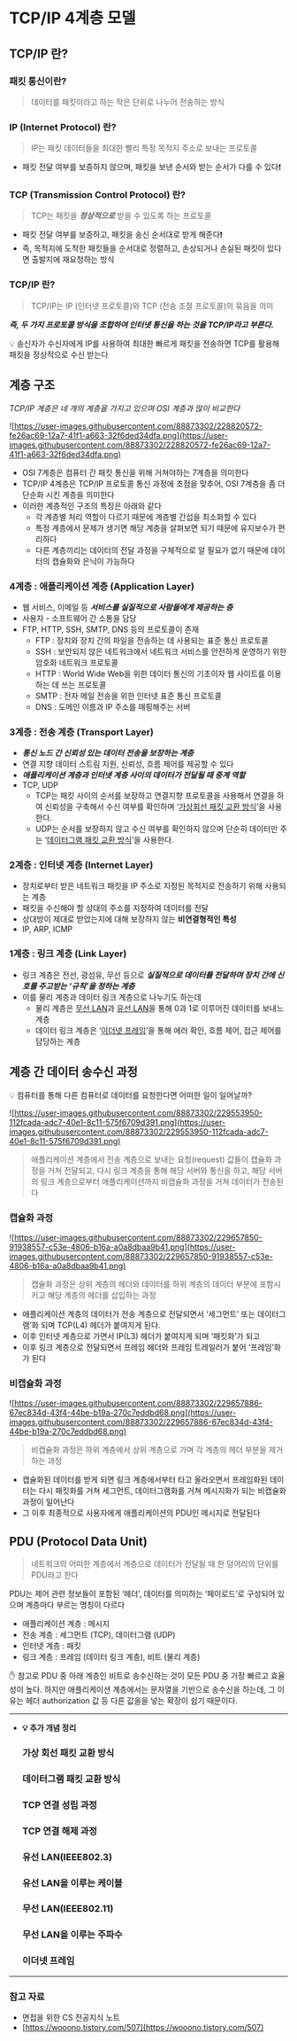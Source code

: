 # TCP/IP 4계층 모델

## TCP/IP 란?

### 패킷 통신이란?

> 데이터를 패킷이라고 하는 작은 단위로 나누어 전송하는 방식


### IP (Internet Protocol) 란?

> IP는 패킷 데이터들을 최대한 빨리 특정 목적지 주소로 보내는 프로토콜

- 패킷 전달 여부를 보증하지 않으며, 패킷을 보낸 순서와 받는 순서가 다를 수 있다❗️

### TCP (Transmission Control Protocol) 란?

> TCP는 패킷을 ***정상적으로*** 받을 수 있도록 하는 프로토콜

- 패킷 전달 여부를 보증하고, 패킷을 송신 순서대로 받게 해준다❗️
- 즉, 목적지에 도착한 패킷들을 순서대로 정렬하고, 손상되거나 손실된 패킷이 있다면 출발지에 재요청하는 방식

### TCP/IP 란?

> TCP/IP는 IP (인터넷 프로토콜)와 TCP (전송 조절 프로토콜)의 묶음을 의미


***즉, 두 가지 프로토콜 방식을 조합하여 인터넷 통신을 하는 것을 TCP/IP라고 부른다.***

💡 송신자가 수신자에게 IP를 사용하여 최대한 빠르게 패킷을 전송하면 TCP를 활용해 패킷을 정상적으로 수신 받는다

## 계층 구조

*TCP/IP 계층은 네 개의 계층을 가지고 있으며 OSI 계층과 많이 비교한다*

![https://user-images.githubusercontent.com/88873302/228820572-fe26ac69-12a7-41f1-a663-32f6ded34dfa.png](https://user-images.githubusercontent.com/88873302/228820572-fe26ac69-12a7-41f1-a663-32f6ded34dfa.png)

- OSI 7계층은 컴퓨터 간 패킷 통신을 위해 거쳐야하는 7계층을 의미한다
- TCP/IP 4계층은 TCP/IP 프로토콜 통신 과정에 초점을 맞추어, OSI 7계층을 좀 더 단순화 시킨 계층을 의미한다
- 이러한 계층적인 구조의 특징은 아래와 같다
    - 각 계층별 처리 역할이 다르기 때문에 계층별 간섭을 최소화할 수 있다
    - 특정 계층에서 문제가 생기면 해당 계층을 살펴보면 되기 때문에 유지보수가 편리하다
    - 다른 계층끼리는 데이터의 전달 과정을 구체적으로 알 필요가 없기 때문에 데이터의 캡슐화와 은닉이 가능하다

### 4계층 : 애플리케이션 계층 (Application Layer)

- 웹 서비스, 이메일 등 ***서비스를 실질적으로 사람들에게 제공하는 층***
- 사용자 - 소프트웨어 간 소통을 담당
- FTP, HTTP, SSH, SMTP, DNS 등의 프로토콜이 존재
    - FTP : 장치와 장치 간의 파일을 전송하는 데 사용되는 표준 통신 프로토콜
    - SSH : 보안되지 않은 네트워크에서 네트워크 서비스를 안전하게 운영하기 위한 암호화 네트워크 프로토콜
    - HTTP : World Wide Web을 위한 데이터 통신의 기초이자 웹 사이트를 이용하는 데 쓰는 프로토콜
    - SMTP : 전자 메일 전송을 위한 인터넷 표준 통신 프로토콜
    - DNS : 도메인 이름과 IP 주소를 매핑해주는 서버

### 3계층 : 전송 계층 (Transport Layer)

- ***통신 노드 간 신뢰성 있는 데이터 전송을 보장하는 계층***
- 연결 지향 데이터 스트림 지원, 신뢰성, 흐름 제어를 제공할 수 있다
- ***애플리케이션 계층과 인터넷 계층 사이의 데이터가 전달될 때 중계 역할***
- TCP, UDP
    - TCP는 패킷 사이의 순서를 보장하고 연결지향 프로토콜을 사용해서 연결을 하여 신뢰성을 구축해서 수신 여부를 확인하며 ‘[가상회선 패킷 교환 방식](https://www.notion.so/TCP-IP-4-897991f47029488094c6d08a8676cdec)’을 사용한다.
    - UDP는 순서를 보장하지 않고 수신 여부를 확인하지 않으며 단순히 데이터만 주는 ‘[데이터그램 패킷 교환 방식](https://www.notion.so/TCP-IP-4-897991f47029488094c6d08a8676cdec)’을 사용한다.

### 2계층 : 인터넷 계층 (Internet Layer)

- 장치로부터 받은 네트워크 패킷을 IP 주소로 지정된 목적지로 전송하기 위해 사용되는 계층
- 패킷을 수신해야 할 상대의 주소를 지정하여 데이터를 전달
- 상대방이 제대로 받았는지에 대해 보장하지 않는 **비연결형적인 특성**
- IP, ARP, ICMP

### 1계층 : 링크 계층 (Link Layer)

- 링크 계층은 전선, 광섬유, 무선 등으로 ***실질적으로 데이터를 전달하며 장치 간에 신호를 주고받는 ‘규칙’을 정하는 계층***
- 이를 물리 계층과 데이터 링크 계층으로 나누기도 하는데
    - 물리 계층은 [무선 LAN](https://www.notion.so/TCP-IP-4-897991f47029488094c6d08a8676cdec)과 [유선 LAN](https://www.notion.so/TCP-IP-4-897991f47029488094c6d08a8676cdec)을 통해 0과 1로 이루어진 데이터를 보내느 계층
    - 데이터 링크 계층은 ‘[이더넷 프레임](https://www.notion.so/TCP-IP-4-897991f47029488094c6d08a8676cdec)’을 통해 에러 확인, 흐름 제어, 접근 제어를 담당하는 계층

## 계층 간 데이터 송수신 과정

💡 컴퓨터를 통해 다른 컴퓨터로 데이터를 요청한다면 어떠한 일이 일어날까?

![https://user-images.githubusercontent.com/88873302/229553950-112fcada-adc7-40e1-8c11-575f6709d391.png](https://user-images.githubusercontent.com/88873302/229553950-112fcada-adc7-40e1-8c11-575f6709d391.png)

> 애플리케이션 계층에서 전송 계층으로 보내는 요청(request) 값들이 캡슐화 과정을 거쳐 전달되고, 다시 링크 계층을 통해 해당 서버와 통신을 하고, 해당 서버의 링크 계층으로부터 애플리케이션까지 비캡슐화 과정을 거쳐 데이터가 전송된다


### 캡슐화 과정

![https://user-images.githubusercontent.com/88873302/229657850-91938557-c53e-4806-b16a-a0a8dbaa9b41.png](https://user-images.githubusercontent.com/88873302/229657850-91938557-c53e-4806-b16a-a0a8dbaa9b41.png)

> 캡슐화 과정은 상위 계층의 헤더와 데이터를 하위 계층의 데이터 부분에 포함시키고 해당 계층의 헤더를 삽입하는 과정

- 애플리케이션 계층의 데이터가 전송 계층으로 전달되면서 ‘세그먼트’ 또는 데이터그램’화 되며 TCP(L4) 헤더가 붙여지게 된다.
- 이후 인터넷 계층으로 가면서 IP(L3) 헤더가 붙여지게 되며 ‘패킷화’가 되고
- 이후 링크 계층으로 전달되면서 프레임 헤더와 프레임 트레일러가 붙어 ‘프레임’화가 된다

### 비캡슐화 과정

![https://user-images.githubusercontent.com/88873302/229657886-67ec834d-43f4-44be-b19a-270c7eddbd68.png](https://user-images.githubusercontent.com/88873302/229657886-67ec834d-43f4-44be-b19a-270c7eddbd68.png)

> 비캡슐화 과정은 하위 계층에서 상위 계층으로 가며 각 계층의 헤더 부분을 제거하는 과정

- 캡슐화된 데이터를 받게 되면 링크 계층에서부터 타고 올라오면서 프레임화된 데이터는 다시 패킷화를 거쳐 세그먼트, 데이터그램화를 거쳐 메시지화가 되는 비캡슐화 과정이 일어난다
- 그 이후 최종적으로 사용자에게 애플리케이션의 PDU인 메시지로 전달된다

## PDU (Protocol Data Unit)

> 네트워크의 어떠한 계층에서 계층으로 데이터가 전달될 때 한 덩어리의 단위를 PDU라고 한다


PDU는 제어 관련 정보들이 포함된 ‘헤더’, 데이터를 의미하는 ‘페이로드’로 구성되어 있으며 계층마다 부르는 명칭이 다르다

- 애플리케이션 계층 : 메시지
- 전송 계층 : 세그먼트 (TCP), 데이터그램 (UDP)
- 인터넷 계층 : 패킷
- 링크 계층 : 프레임 (데이터 링크 계층), 비트 (물리 계층)

✋ 참고로 PDU 중 아래 계층인 비트로 송수신하는 것이 모든 PDU 중 가장 빠르고 효율성이 높다. 하지만 애플리케이션 계층에서는 문자열을 기반으로 송수신을 하는데, 그 이유는 헤더 authorization 값 등 다른 값을을 넣는 확장이 쉽기 때문이다.

---

- **💡 추가 개념 정리**
    
    ### 가상 회선 패킷 교환 방식
    
    ### 데이터그램 패킷 교환 방식
    
    ### TCP 연결 성립 과정
    
    ### TCP 연결 해제 과정
    
    ### 유선 LAN(IEEE802.3)
    
    ### 유선 LAN을 이루는 케이블
    
    ### 무선 LAN(IEEE802.11)
    
    ### 무선 LAN을 이루는 주파수
    
    ### 이더넷 프레임
    

---

### 참고 자료

- 면접을 위한 CS 전공지식 노트
- [https://wooono.tistory.com/507](https://wooono.tistory.com/507)